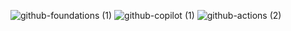 ![github-foundations (1)](https://github.com/user-attachments/assets/9cb62ce9-5079-43c0-b477-c20c825ee649)
![github-copilot (1)](https://github.com/user-attachments/assets/e351d926-a3b2-4fbe-a8d2-7173ee9d631d)
![github-actions (2)](https://github.com/user-attachments/assets/ac376bcb-ddb7-4895-bb1f-110b92a0b37b)
